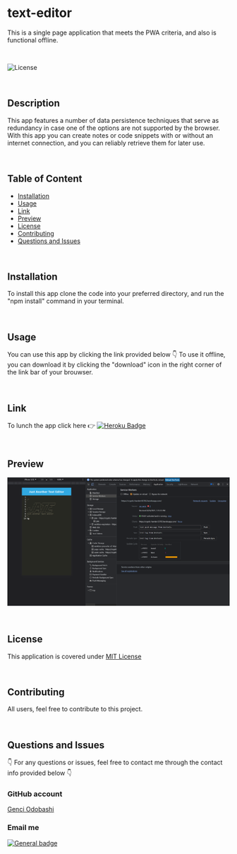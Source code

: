 # text-editor

  This is a single page application that meets the PWA criteria, and also is functional offline. 

  </br>
  
  ![License](https://img.shields.io/badge/License-MIT%20License-blue.svg)
  
  </br>
  
  ## Description
  
  This app features a number of data persistence techniques that serve as redundancy in case one of the options are not supported by the browser.
  With this app you can create notes or code snippets with or without an internet connection, and you can reliably retrieve them for later use.
  
  </br>

  ## Table of Content
  
  - [Installation](#installation)
  - [Usage](#usage)
  - [Link](#link)
  - [Preview](#preview)
  - [License](#license)
  - [Contributing](#contributing)
  - [Questions and Issues](#questions-and-issues)
    
 
  </br>

  ## Installation
  
  To install this app clone the code into your preferred directory, and run the "npm install" command in your terminal.
  
  </br>
  
  ## Usage
  
  You can use this app by clicking the link provided below 👇
  To use it offline, you can download it by clicking the "download" icon in the right corner of the link bar of your brouwser.
  
  </br>
  
  ## Link
  
  To lunch the app click here  👉  [![Heroku Badge](https://www.herokucdn.com/deploy/button.svg)](https://note-taker-genci.herokuapp.com/notes)

  </br>
  
  ## Preview
  
  <div align = "center">
  
  ![Preview](Develop/assets/images/demo-preview.png)
  
  </div>
  
  </br>
  
  ## License
  
  
  This application is covered under [MIT License](https://choosealicense.com/licenses/mit/)
  
  </br>
  
  ## Contributing
  
  All users, feel free to contribute to this project.
  
  </br>
 
  ## Questions and Issues
  
  👇 For any questions or issues, feel free to contact me through the contact info provided below 👇
  
  ### GitHub account  
  
  [Genci Odobashi](https://github.com/odobashigenci)
  
  ### Email me
   
  [![General badge](https://img.shields.io/badge/Gmail-D14836?style=for-the-badge&logo=gmail&logoColor=white)](mailto:odobashigenci@gmail.com)


